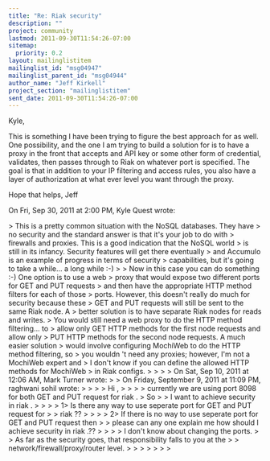 ```yaml
---
title: "Re: Riak security"
description: ""
project: community
lastmod: 2011-09-30T11:54:26-07:00
sitemap:
  priority: 0.2
layout: mailinglistitem
mailinglist_id: "msg04947"
mailinglist_parent_id: "msg04944"
author_name: "Jeff Kirkell"
project_section: "mailinglistitem"
sent_date: 2011-09-30T11:54:26-07:00
---
```



Kyle,

This is something I have been trying to figure the best approach for as
well. One possibility, and the one I am trying to build a solution for is to
have a proxy in the front that accepts and API key or some other form of
credential, validates, then passes through to Riak on whatever port is
specified. The goal is that in addition to your IP filtering and access
rules, you also have a layer of authorization at what ever level you want
through the proxy.

Hope that helps,
Jeff

On Fri, Sep 30, 2011 at 2:00 PM, Kyle Quest  wrote:

&gt; This is a pretty common situation with the NoSQL databases. They have
&gt; no security and the standard answer is that it's your job to do with
&gt; firewalls and proxies. This is a good indication that the NoSQL world
&gt; is still in its infancy. Security features will get there eventually
&gt; and Accumulo is an example of progress in terms of security
&gt; capabilities, but it's going to take a while... a long while :-)
&gt;
&gt; Now in this case you can do something :-) One option is to use a web
&gt; proxy that would expose two different ports for GET and PUT requests
&gt; and then have the appropriate HTTP method filters for each of those
&gt; ports. However, this doesn't really do much for security because these
&gt; GET and PUT requests will still be sent to the same Riak node. A
&gt; better solution is to have separate Riak nodes for reads and writes.
&gt; You would still need a web proxy to do the HTTP method filtering... to
&gt; allow only GET HTTP methods for the first node requests and allow only
&gt; PUT HTTP methods for the second node requests. A much easier solution
&gt; would involve configuring MochiWeb to do the HTTP method filtering, so
&gt; you wouldn 't need any proxies; however, I'm not a MochiWeb expert and
&gt; I don't know if you can define the allowed HTTP methods for MochiWeb
&gt; in Riak configs.
&gt;
&gt;
&gt;
&gt; On Sat, Sep 10, 2011 at 12:06 AM, Mark Turner  wrote:
&gt; &gt; On Friday, September 9, 2011 at 11:09 PM, raghwani sohil wrote:
&gt; &gt;
&gt; &gt; Hi ,
&gt; &gt;
&gt; &gt; currently we are using port 8098 for both GET and PUT request for riak .
&gt; So
&gt; &gt; I want to achieve security in riak .
&gt; &gt;
&gt; &gt; 1&gt; Is there any way to use seperate port for GET and PUT request for
&gt; &gt; riak ??
&gt; &gt;
&gt; &gt; 2&gt; If there is no way to use seperate port for GET and PUT request then
&gt; &gt; please can any one explain me how should I achieve security in riak .??
&gt; &gt;
&gt; &gt; I don't know about changing the ports.
&gt; &gt; As far as the security goes, that responsibility falls to you at the
&gt; &gt; network/firewall/proxy/router level.
&gt; &gt;
&gt; &gt;
&gt; &gt;
&gt;

